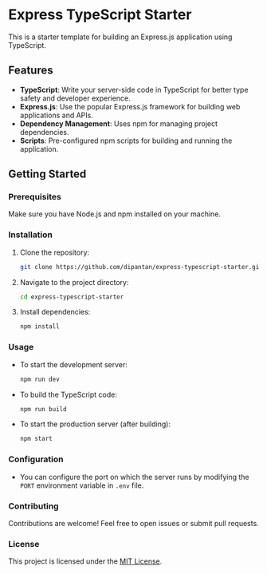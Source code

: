 # Express TypeScript Starter

This is a starter template for building an Express.js application using TypeScript.

## Features

- **TypeScript**: Write your server-side code in TypeScript for better type safety and developer experience.
- **Express.js**: Use the popular Express.js framework for building web applications and APIs.
- **Dependency Management**: Uses npm for managing project dependencies.
- **Scripts**: Pre-configured npm scripts for building and running the application.

## Getting Started

### Prerequisites

Make sure you have Node.js and npm installed on your machine.

### Installation

1. Clone the repository:

    ```bash
    git clone https://github.com/dipantan/express-typescript-starter.git
    ```

2. Navigate to the project directory:

    ```bash
    cd express-typescript-starter
    ```

3. Install dependencies:

    ```bash
    npm install
    ```

### Usage

- To start the development server:

    ```bash
    npm run dev
    ```

- To build the TypeScript code:

    ```bash
    npm run build
    ```

- To start the production server (after building):

    ```bash
    npm start
    ```

### Configuration

- You can configure the port on which the server runs by modifying the `PORT` environment variable in `.env` file.

### Contributing

Contributions are welcome! Feel free to open issues or submit pull requests.

### License

This project is licensed under the [MIT License](LICENSE).



